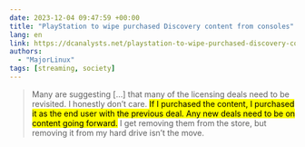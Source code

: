 ```yaml
---
date: 2023-12-04 09:47:59 +00:00
title: "PlayStation to wipe purchased Discovery content from consoles"
lang: en
link: https://dcanalysts.net/playstation-to-wipe-purchased-discovery-content-from-consoles/
authors:
  - "MajorLinux"
tags: [streaming, society]
---
```


> Many are suggesting […] that many of the licensing deals need to be revisited. I honestly don’t care. <mark>If I purchased the content, I purchased it as the end user with the previous deal. Any new deals need to be on content going forward.</mark> I get removing them from the store, but removing it from my hard drive isn’t the move.
